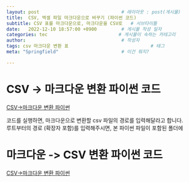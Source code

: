 ```yaml
---
layout: post                              # 레이아웃 : post(게시물)
title:  CSV, 엑셀 파일 마크다운으로 바꾸기 (파이썬 코드)                            # 게시물의 제목
subtitle: CSV 표를 마크다운으로, 마크다운을 CSV로   # 서브타이틀
date:   2022-12-10 18:57:00 +0900         # 게시물 작성 일자
categories: tec                          # 게시물이 속하는 카테고리
author:                                   # 작성자
tags: csv 마크다운 변환 표                              # 태그
meta: "Springfield"                       # 이건 뭐지?

---
```

<!--postNo: 20221210_001-->

# CSV -> 마크다운 변환 파이썬 코드
  
[CSV->마크다운 변환 파이썬](/assets/tools/csv_to_markdown.py)  
  
코드를 실행하면, 마크다운으로 변환할 csv 파일의 경로를 입력해달라고 합니다.  
루트부터의 경로 (확장자 포함)를 입력해주시면, 본 파이썬 파일이 포함된 폴더에 

# 마크다운 -> CSV 변환 파이썬 코드
  
[CSV->마크다운 변환 파이썬](/assets/tools/markdown_to_csv.py)
